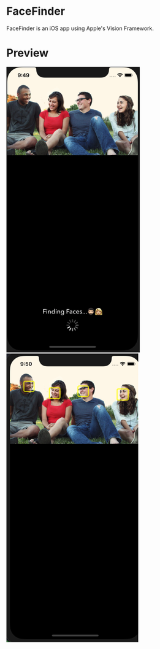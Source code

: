 # FaceFinder
FaceFinder is an iOS app using Apple's Vision Framework. 

# Preview

![](1.png)
![](2.png)
